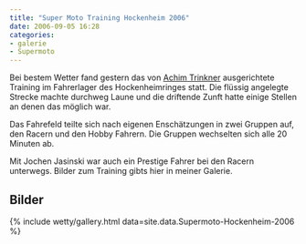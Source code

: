```yaml
---
title: "Super Moto Training Hockenheim 2006"
date: 2006-09-05 16:28
categories: 
- galerie
- Supermoto
---
```

Bei bestem Wetter fand gestern das von [Achim Trinkner](http://www.trinkner.de/) ausgerichtete Training im Fahrerlager des Hockenheimringes statt. Die flüssig angelegte Strecke machte durchweg Laune und die driftende Zunft hatte einige Stellen an denen das möglich war.

Das Fahrefeld teilte sich nach eigenen Enschätzungen in zwei Gruppen auf, den Racern und den Hobby Fahrern. Die Gruppen wechselten sich alle 20 Minuten ab.

Mit Jochen Jasinski war auch ein Prestige Fahrer bei den Racern unterwegs.
Bilder zum Training gibts hier in meiner Galerie.

<!--more-->

## Bilder

{% include wetty/gallery.html data=site.data.Supermoto-Hockenheim-2006 %}